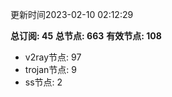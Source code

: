 更新时间2023-02-10 02:12:29

**总订阅: 45**
**总节点: 663**
**有效节点: 108**
- v2ray节点: 97
- trojan节点: 9
- ss节点: 2
